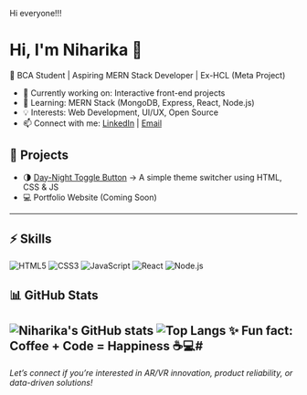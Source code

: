 Hi everyone!!!

# Hi, I'm Niharika 👋  

🌟 BCA Student | Aspiring MERN Stack Developer | Ex-HCL (Meta Project)  

- 🔭 Currently working on: Interactive front-end projects  
- 🌱 Learning: MERN Stack (MongoDB, Express, React, Node.js)  
- 💡 Interests: Web Development, UI/UX, Open Source  
- 📫 Connect with me: [LinkedIn](https://linkedin.com/in/your-profile) | [Email](mailto:youremail@gmail.com)  


## 🚀 Projects
- 🌗 [Day-Night Toggle Button](https://github.com/niharikavermaa01/Day-night-button) → A simple theme switcher using HTML, CSS & JS  
- 💻 Portfolio Website (Coming Soon)  

---

## ⚡ Skills
![HTML5](https://img.shields.io/badge/HTML5-E34F26?logo=html5&logoColor=white)
![CSS3](https://img.shields.io/badge/CSS3-1572B6?logo=css3&logoColor=white)
![JavaScript](https://img.shields.io/badge/JavaScript-F7DF1E?logo=javascript&logoColor=black)
![React](https://img.shields.io/badge/React-20232A?logo=react&logoColor=61DAFB)
![Node.js](https://img.shields.io/badge/Node.js-43853D?logo=node.js&logoColor=white)

## 📊 GitHub Stats
![Niharika's GitHub stats](https://github-readme-stats.vercel.app/api?username=niharikavermaa01&show_icons=true&theme=radical)
![Top Langs](https://github-readme-stats.vercel.app/api/top-langs/?username=niharikavermaa01&layout=compact)
✨ Fun fact: Coffee + Code = Happiness ☕💻# 
---

*Let’s connect if you’re interested in AR/VR innovation, product reliability, or data-driven solutions!*

